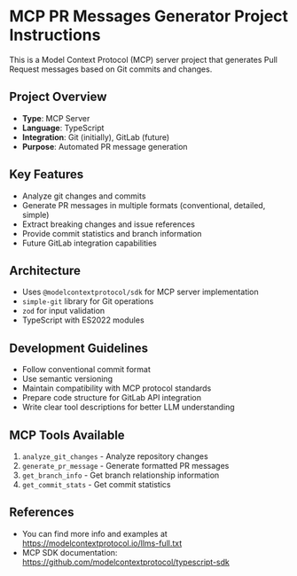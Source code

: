 <!-- Use this file to provide workspace-specific custom instructions to Copilot. For more details, visit https://code.visualstudio.com/docs/copilot/copilot-customization#_use-a-githubcopilotinstructionsmd-file -->

# MCP PR Messages Generator Project Instructions

This is a Model Context Protocol (MCP) server project that generates Pull Request messages based on Git commits and changes.

## Project Overview
- **Type**: MCP Server
- **Language**: TypeScript  
- **Integration**: Git (initially), GitLab (future)
- **Purpose**: Automated PR message generation

## Key Features
- Analyze git changes and commits
- Generate PR messages in multiple formats (conventional, detailed, simple)
- Extract breaking changes and issue references
- Provide commit statistics and branch information
- Future GitLab integration capabilities

## Architecture
- Uses `@modelcontextprotocol/sdk` for MCP server implementation
- `simple-git` library for Git operations
- `zod` for input validation
- TypeScript with ES2022 modules

## Development Guidelines
- Follow conventional commit format
- Use semantic versioning
- Maintain compatibility with MCP protocol standards
- Prepare code structure for GitLab API integration
- Write clear tool descriptions for better LLM understanding

## MCP Tools Available
1. `analyze_git_changes` - Analyze repository changes
2. `generate_pr_message` - Generate formatted PR messages  
3. `get_branch_info` - Get branch relationship information
4. `get_commit_stats` - Get commit statistics

## References
- You can find more info and examples at https://modelcontextprotocol.io/llms-full.txt
- MCP SDK documentation: https://github.com/modelcontextprotocol/typescript-sdk
